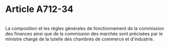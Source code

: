 # Article A712-34

<p><br/>La composition et les règles générales de fonctionnement de la commission des finances ainsi que de la commission des marchés sont précisées par le ministre chargé de la tutelle des chambres de commerce et d'industrie.</p>